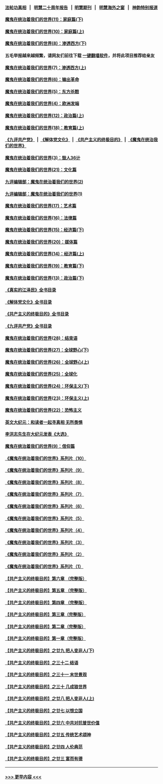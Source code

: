 #### [法轮功真相](https://github.com/gfw-breaker/truth/blob/master/README.md?t=0) &nbsp;&nbsp;|&nbsp;&nbsp; [明慧二十周年报告](https://github.com/gfw-breaker/mh-reports/blob/master/README.md?t=0) &nbsp;&nbsp;|&nbsp;&nbsp;[明慧期刊](https://github.com/gfw-breaker/mh-qikan) &nbsp;&nbsp;|&nbsp;&nbsp; [明慧海外之窗](https://github.com/gfw-breaker/mh-news/blob/master/README.md?t=0) &nbsp;&nbsp;|&nbsp;&nbsp; [神韵特别报道](https://github.com/gfw-breaker/mh-news/blob/master/shenyun.md?t=0)
#### [魔鬼在统治着我们的世界(11)：家庭篇(下)](../pages/nsc422/n10440961.md?t=12201243) 
#### [魔鬼在统治着我们的世界(10)：家庭篇(上)](../pages/nsc422/n10435448.md?t=12201243) 
#### [魔鬼在统治着我们的世界(8)：渗透西方(下)](../pages/nsc422/n10429603.md?t=12201243) 
#### 五毛举报越来越频繁，请网友们前往下载 [一键翻墙软件](https://github.com/gfw-breaker/ssr-accounts)，并将此项目推荐给亲友
#### [魔鬼在统治着我们的世界(7)：渗透西方(上)](../pages/nsc422/n10426013.md?t=12201243) 
#### [魔鬼在统治着我们的世界(6)：输出革命](../pages/nsc422/n10421536.md?t=12201243) 
#### [魔鬼在统治着我们的世界(5)：东方杀戮](../pages/nsc422/n10417707.md?t=12201243) 
#### [魔鬼在统治着我们的世界(4)：欧洲发端](../pages/nsc422/n10414890.md?t=12201243) 
#### [魔鬼在统治着我们的世界(12)：政治篇(上)](../pages/nsc422/n10444576.md?t=12201243) 
#### [魔鬼在统治着我们的世界(18)：教育篇(上)](../pages/nsc422/n10526970.md?t=12201243) 
#### [《九评共产党》](https://github.com/begood0513/9ping.md/blob/master/README.md) &nbsp;|&nbsp; [《解体党文化》](../../../../jtdwh.md/blob/master/README.md)  &nbsp;|&nbsp; [《共产主义的终极目的》](../../../../gczydzjmd.md/blob/master/README.md) &nbsp;|&nbsp; [《魔鬼在统治我们的世界》](../../../../mgztzwmdsj.md/blob/master/README.md) 
#### [魔鬼在统治着我们的世界(3)：毁人36计](../pages/nsc422/n10411583.md?t=12201243) 
#### [魔鬼在统治着我们的世界(21)：文化篇](../pages/nsc422/n10597706.md?t=12201243) 
#### [九评编辑部：魔鬼在统治着我们的世界(2)](../pages/nsc422/n10410036.md?t=12201243) 
#### [九评编辑部：魔鬼在统治着我们的世界(1)](../pages/nsc422/n10406825.md?t=12201243) 
#### [魔鬼在统治着我们的世界(17)：艺术篇](../pages/nsc422/n10499093.md?t=12201243) 
#### [魔鬼在统治着我们的世界(16)：法律篇](../pages/nsc422/n10485969.md?t=12201243) 
#### [魔鬼在统治着我们的世界(15)：经济篇(下)](../pages/nsc422/n10469975.md?t=12201243) 
#### [魔鬼在统治着我们的世界(20)：媒体篇](../pages/nsc422/n10586579.md?t=12201243) 
#### [魔鬼在统治着我们的世界(14)：经济篇(上)](../pages/nsc422/n10457370.md?t=12201243) 
#### [魔鬼在统治着我们的世界(19)：教育篇(下)](../pages/nsc422/n10564808.md?t=12201243) 
#### [魔鬼在统治着我们的世界(13)：政治篇(下)](../pages/nsc422/n10448270.md?t=12201243) 
#### [《真实的江泽民》全书目录](../pages/nsc422/n13721399.md?t=12201243) 
#### [《解体党文化》全书目录](../pages/nsc422/n13721157.md?t=12201243) 
#### [《共产主义的终极目的》全书目录](../pages/nsc422/n13721048.md?t=12201243) 
#### [《九评共产党》全书目录](../pages/nsc422/n13708085.md?t=12201243) 
#### [魔鬼在统治着我们的世界(28)：结束语](../pages/nsc422/n10936246.md?t=12201243) 
#### [魔鬼在统治着我们的世界(27)：全球野心(下)](../pages/nsc422/n10928319.md?t=12201243) 
#### [魔鬼在统治着我们的世界(26)：全球野心(上)](../pages/nsc422/n10900318.md?t=12201243) 
#### [魔鬼在统治着我们的世界(25)：全球化](../pages/nsc422/n10788205.md?t=12201243) 
#### [魔鬼在统治着我们的世界(24)：环保主义(下)](../pages/nsc422/n10695307.md?t=12201243) 
#### [魔鬼在统治着我们的世界(23)：环保主义(上)](../pages/nsc422/n10688613.md?t=12201243) 
#### [魔鬼在统治着我们的世界(22)：恐怖主义](../pages/nsc422/n10614727.md?t=12201243) 
#### [英文大纪元：和读者一起寻真相 无所畏惧](../pages/nsc422/n12542027.md?t=12201243) 
#### [李洪志先生在大纪元发表《大选》](../pages/nsc422/n12534746.md?t=12201243) 
#### [魔鬼在统治着我们的世界(9)：信仰篇](../pages/nsc422/n10432159.md?t=12201243) 
#### [《魔鬼在统治着我们的世界》系列片（10）](../pages/nsc422/n12292670.md?t=12201243) 
#### [《魔鬼在统治着我们的世界》系列片（9）](../pages/nsc422/n12290859.md?t=12201243) 
#### [《魔鬼在统治着我们的世界》系列片（8）](../pages/nsc422/n12287445.md?t=12201243) 
#### [《魔鬼在统治着我们的世界》系列片（7）](../pages/nsc422/n12283425.md?t=12201243) 
#### [《魔鬼在统治着我们的世界》系列片（6）](../pages/nsc422/n12282314.md?t=12201243) 
#### [《魔鬼在统治着我们的世界》系列片（5）](../pages/nsc422/n12281419.md?t=12201243) 
#### [《魔鬼在统治着我们的世界》系列片（4）](../pages/nsc422/n12274024.md?t=12201243) 
#### [《魔鬼在统治着我们的世界》系列片（3）](../pages/nsc422/n12271322.md?t=12201243) 
#### [《魔鬼在统治着我们的世界》系列片（2）](../pages/nsc422/n12269049.md?t=12201243) 
#### [《魔鬼在统治着我们的世界》系列片（1）](../pages/nsc422/n12267575.md?t=12201243) 
#### [【共产主义的终极目的】第六章 （完整版）](../pages/nsc422/n11428913.md?t=12201243) 
#### [【共产主义的终极目的】第五章 （完整版）](../pages/nsc422/n11428912.md?t=12201243) 
#### [【共产主义的终极目的】第四章 （完整版）](../pages/nsc422/n11428907.md?t=12201243) 
#### [【共产主义的终极目的】第三章（完整版）](../pages/nsc422/n11428848.md?t=12201243) 
#### [【共产主义的终极目的】第二章（完整版）](../pages/nsc422/n11428831.md?t=12201243) 
#### [【共产主义的终极目的】第一章（完整版）](../pages/nsc422/n11417651.md?t=12201243) 
#### [【共产主义的终极目的】之廿九 把人变非人(下)](../pages/nsc422/n11344140.md?t=12201243) 
#### [【共产主义的终极目的】之三十二 结语](../pages/nsc422/n11360535.md?t=12201243) 
#### [【共产主义的终极目的】之三十一 末世景观](../pages/nsc422/n11351129.md?t=12201243) 
#### [【共产主义的终极目的】之三十 几成狼世界](../pages/nsc422/n11348280.md?t=12201243) 
#### [【共产主义的终极目的】之廿八 把人变非人(上)](../pages/nsc422/n11340492.md?t=12201243) 
#### [【共产主义的终极目的】之廿七 以恨立国](../pages/nsc422/n11336944.md?t=12201243) 
#### [【共产主义的终极目的】之廿六 中共对抗普世价值](../pages/nsc422/n11324785.md?t=12201243) 
#### [【共产主义的终极目的】之廿五 传统艺术颂神](../pages/nsc422/n11296396.md?t=12201243) 
#### [【共产主义的终极目的】之廿四 人伦典范](../pages/nsc422/n11296397.md?t=12201243) 
#### [【共产主义的终极目的】之廿三 富而有德](../pages/nsc422/n11283598.md?t=12201243) 

----
#### [ >>> 更早内容 <<< ](../indexes/nsc422-earlier.md)
